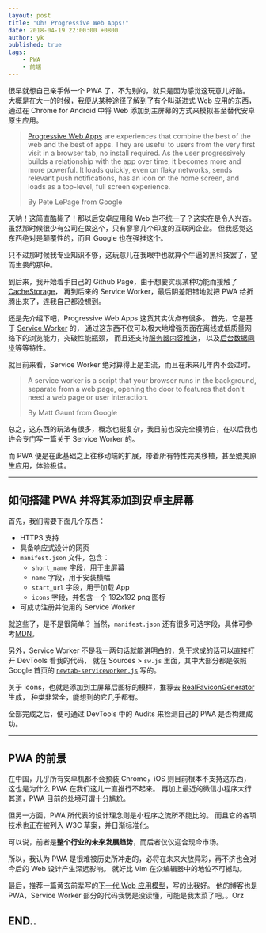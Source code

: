 ```yaml
---
layout: post
title: "Oh! Progressive Web Apps!"
date: 2018-04-19 22:00:00 +0800
author: yk
published: true
tags:
    - PWA
    - 前端
---
```


很早就想自己亲手做一个 PWA 了，不为别的，就只是因为感觉这玩意儿好酷。
大概是在大一的时候，我便从某种途径了解到了有个叫渐进式 Web 应用的东西，
通过在 Chrome for Android 中将 Web 添加到主屏幕的方式来模拟甚至替代安卓原生应用。

> [Progressive Web Apps](https://developers.google.com/web/progressive-web-apps) are experiences that combine the best of the web and the best of apps. They are useful to users from the very first visit in a browser tab, no install required. As the user progressively builds a relationship with the app over time, it becomes more and more powerful. It loads quickly, even on flaky networks, sends relevant push notifications, has an icon on the home screen, and loads as a top-level, full screen experience.
>
> By Pete LePage from Google

天呐！这简直酷毙了！那以后安卓应用和 Web 岂不统一了？这实在是令人兴奋。
虽然那时候很少有公司在做这个，只有寥寥几个印度的互联网企业。
但我感觉这东西绝对是颠覆性的，而且 Google 也在强推这个。

只不过那时候我专业知识不够，这玩意儿在我眼中也就算个牛逼的黑科技罢了，望而生畏的那种。

到后来，我开始着手自己的 Github Page，由于想要实现某种功能而接触了 [CacheStorage](https://developer.mozilla.org/en-US/docs/Web/API/CacheStorage)，
再到后来的 Service Worker，最后阴差阳错地就把 PWA 给折腾出来了，连我自己都没想到。

还是先介绍下吧，Progressive Web Apps 这货其实优点有很多。
首先，它是基于 [Service Worker](https://developer.mozilla.org/en-US/docs/Web/API/Service_Worker_API/Using_Service_Workers) 的，
通过这东西不仅可以极大地增强页面在离线或低质量网络下的浏览能力，突破性能瓶颈，
而且还支持[服务器内容推送](https://developer.mozilla.org/zh-CN/docs/Web/API/Push_API/Using_the_Push_API)，
以及[后台数据同步](https://developers.google.com/web/updates/2015/12/background-sync)等等特性。

就目前来看，Service Worker 绝对算得上是主流，而且在未来几年内不会过时。

> A service worker is a script that your browser runs in the background, separate from a web page, opening the door to features that don't need a web page or user interaction.
>
> By Matt Gaunt from Google

总之，这东西的玩法有很多，概念也挺复杂，我目前也没完全摸明白，在以后我也许会专门写一篇关于 Service Worker 的。

而 PWA 便是在此基础之上往移动端的扩展，带着所有特性完美移植，甚至媲美原生应用，体验极佳。

***

## 如何搭建 PWA 并将其添加到安卓主屏幕

首先，我们需要下面几个东西：
- HTTPS 支持
- 具备响应式设计的网页
- `manifest.json` 文件，包含：
    + `short_name` 字段，用于主屏幕
    + `name` 字段，用于安装横幅
    + `start_url` 字段，用于加载 App
    + `icons` 字段，并包含一个 192x192 png 图标
- 可成功注册并使用的 Service Worker

就这些了，是不是很简单？
当然，`manifest.json` 还有很多可选字段，具体可参考[MDN](https://developer.mozilla.org/en-US/docs/Web/Manifest)。

另外，Service Worker 不是我一两句话就能讲明白的，急于求成的话可以直接打开 DevTools 看我的代码，
就在 Sources > `sw.js` 里面，其中大部分都是依照 Google 首页的 [`newtab-serviceworker.js`](https://www.google.com/_/chrome/newtab-serviceworker.js) 写的。

关于 icons，也就是添加到主屏幕后图标的模样，推荐去 [RealFaviconGenerator](https://realfavicongenerator.net/) 生成，
种类非常全，能想到的它几乎都有。

全部完成之后，便可通过 DevTools 中的 Audits 来检测自己的 PWA 是否构建成功。

***

## PWA 的前景

在中国，几乎所有安卓机都不会预装 Chrome，iOS 则目前根本不支持这东西，
这也是为什么 PWA 在我们这儿一直推行不起来。
再加上最近的微信小程序大行其道，PWA 目前的处境可谓十分尴尬。

但另一方面，PWA 所代表的设计理念则是小程序之流所不能比的。
而且它的各项技术也正在被列入 W3C 草案，并日渐标准化。

可以说，前者是**整个行业的未来发展趋势**，而后者仅仅迎合现今市场。

所以，我认为 PWA 是很难被历史所冲走的，必将在未来大放异彩，再不济也会对今后的 Web 设计产生深远影响。
就好比 Vim 在众编辑器中的地位不可撼动。

最后，推荐一篇黄玄前辈写的[下一代 Web 应用模型](https://huangxuan.me/2017/02/09/nextgen-web-pwa)，写的比我好。
他的博客也是 PWA，Service Worker 部分的代码我愣是没读懂，可能是我太菜了吧。。Orz

## END..